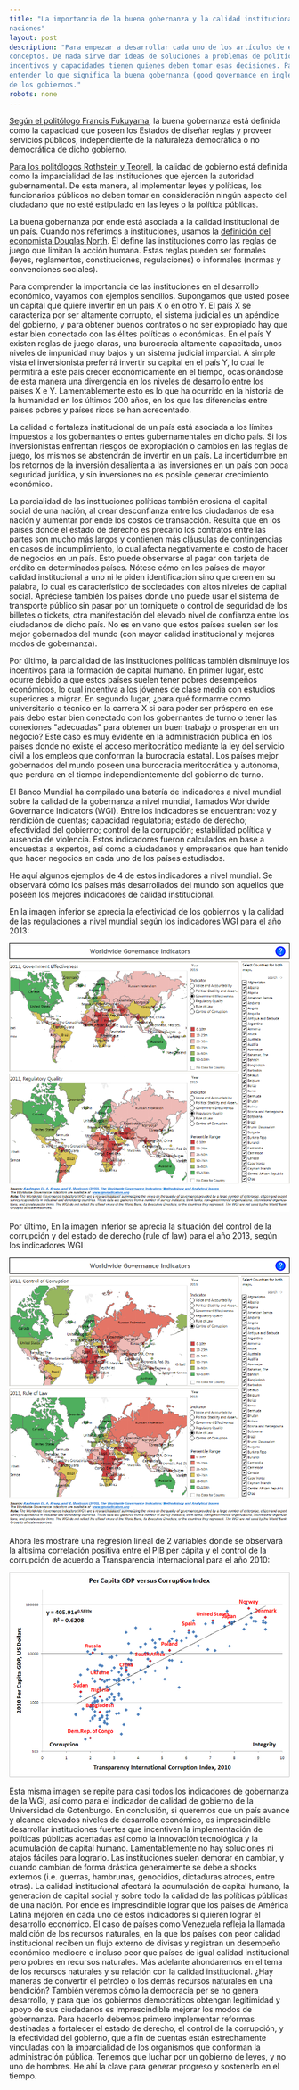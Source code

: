 ```yaml
---
title: "La importancia de la buena gobernanza y la calidad institucional para el desarrollo de las
naciones"
layout: post
description: "Para empezar a desarrollar cada uno de los artículos de este blog es preciso definir varios
conceptos. De nada sirve dar ideas de soluciones a problemas de políticas públicas sin saber qué
incentivos y capacidades tienen quienes deben tomar esas decisiones. Para ello es fundamental
entender lo que significa la buena gobernanza (good governance en inglés), la cual mide la calidad
de los gobiernos."
robots: none
---
```



[Según el politólogo Francis Fukuyama][1], la buena gobernanza está definida como la capacidad que poseen los Estados de diseñar reglas y proveer servicios públicos, independiente de la naturaleza democrática o no democrática de dicho gobierno. 

[Para los politólogos Rothstein y Teorell][2], la calidad de gobierno está definida como la imparcialidad de las
instituciones que ejercen la autoridad gubernamental. De esta manera, al implementar leyes y
políticas, los funcionarios públicos no deben tomar en consideración ningún aspecto del ciudadano
que no esté estipulado en las leyes o la política públicas.

La buena gobernanza por ende está asociada a la calidad institucional de un país. Cuando
nos referimos a instituciones, usamos la [definición del economista Douglas North][3]. Él define las instituciones como las reglas de juego que limitan la acción humana. Estas reglas pueden ser formales (leyes, reglamentos, constituciones, regulaciones) o informales (normas y convenciones sociales).

Para comprender la importancia de las instituciones en el desarrollo económico, vayamos con ejemplos sencillos. Supongamos que usted posee un capital que quiere invertir en un país X o en otro Y. El país X se caracteriza por ser altamente corrupto, el sistema judicial es un apéndice del gobierno, y para obtener buenos contratos o no ser expropiado hay que estar bien conectado con las élites políticas o económicas. En el país Y existen reglas de juego claras, una burocracia altamente capacitada, unos niveles de impunidad muy bajos y un sistema judicial imparcial. A simple vista el inversionista preferirá invertir su capital en el país Y, lo cual le permitirá a este país crecer económicamente en el tiempo, ocasionándose de esta manera una divergencia en los niveles de desarrollo entre los países X e Y. Lamentablemente esto es lo que ha ocurrido en la historia de la humanidad en los últimos 200 años, en los que las diferencias entre países pobres y países ricos se han acrecentado. 

La calidad o fortaleza institucional de un país está asociada a los límites impuestos a los
gobernantes o entes gubernamentales en dicho país. Si los inversionistas enfrentan riesgos de expropiación o cambios en las reglas de juego, los mismos se abstendrán de invertir en un país. La incertidumbre en los retornos de la inversión desalienta a las inversiones en un país con poca seguridad jurídica, y sin inversiones no es posible generar crecimiento económico. 

La parcialidad de las instituciones políticas también erosiona el capital social de una nación, al crear desconfianza entre los ciudadanos de esa nación y aumentar por ende los costos de transacción. Resulta que en los países donde el estado de derecho es precario los contratos entre las partes son mucho más largos y contienen más cláusulas de contingencias en casos de incumplimiento, lo cual afecta negativamente el costo de hacer de negocios en un país.   Esto puede observarse al pagar con tarjeta de crédito en determinados países. Nótese cómo en los países de mayor calidad institucional a uno ni le piden identificación sino que creen en su palabra, lo cual es característico de sociedades con altos niveles de capital social. Apréciese también los países donde uno puede usar el sistema de transporte público sin pasar por un torniquete o control de seguridad de los billetes o tickets, otra manifestación del elevado nivel de confianza entre los ciudadanos de dicho país. No es en vano que estos países suelen ser los mejor gobernados del mundo (con mayor calidad institucional y mejores modos de gobernanza).

Por último, la parcialidad de las instituciones políticas también disminuye los incentivos para la formación de capital humano. En primer lugar, esto ocurre debido a que estos países suelen tener
pobres desempeños económicos, lo cual incentiva a los jóvenes de clase media con estudios superiores a migrar. En segundo lugar, ¿para qué formarme como universitario o técnico en la carrera X si para poder ser próspero en ese país debo estar bien conectado con los gobernantes de turno o tener las conexiones "adecuadas" para obtener un buen trabajo o prosperar en un negocio? Este caso es muy evidente en la administración pública en los países donde no existe el
acceso meritocrático mediante la ley del servicio civil a los empleos que conforman la burocracia estatal. Los países mejor gobernados del mundo poseen una burocracia meritocrática y autónoma, que perdura en el tiempo independientemente del gobierno de turno.

El Banco Mundial ha compilado una batería de indicadores a nivel mundial sobre la calidad de la gobernanza a nivel mundial, llamados Worldwide Governance Indicators (WGI). Entre los indicadores se encuentran: voz y rendición de cuentas; capacidad regulatoria; estado de derecho; efectividad del gobierno; control de la corrupción; estabilidad política y ausencia de violencia. Estos indicadores fueron calculados en base a encuestas a expertos, así como a ciudadanos y empresarios que han tenido que hacer negocios en cada uno de los países estudiados.

He aquí algunos ejemplos de 4 de estos indicadores a nivel mundial. Se observará cómo los países más desarrollados del mundo son aquellos que poseen los mejores indicadores de calidad institucional. 

En la imagen inferior se aprecia la efectividad de los gobiernos y la calidad de las regulaciones a nivel mundial según los indicadores WGI para el año 2013:

![Banco mundial data](/assets/1.png)

Por último, En la imagen inferior se aprecia la situación del control de la corrupción y del estado de derecho (rule of law) para el año 2013, según los indicadores WGI

![Banco mundial data 2](/assets/2.png)

Ahora les mostraré una regresión lineal de 2 variables donde se observará la altísima correlación positiva entre el PIB per cápita y el control de la corrupción de acuerdo a Transparencia Internacional para el año 2010:

![Banco mundial data 3](/assets/3.jpg)

Esta misma imagen se repite para casi todos los indicadores de gobernanza de la WGI, así como para el indicador de calidad de gobierno de la Universidad de Gotenburgo. En conclusión, si queremos que un país avance y alcance elevados niveles de desarrollo económico, es imprescindible desarrollar instituciones fuertes que incentiven la implementación de políticas públicas acertadas así como la innovación tecnológica y la acumulación de capital humano. Lamentablemente no hay soluciones ni atajos fáciles para lograrlo. Las instituciones suelen demorar en cambiar, y cuando cambian de forma drástica generalmente se debe a shocks
externos (i.e. guerras, hambrunas, genocidios, dictaduras atroces, entre otras). La calidad institucional afectará la acumulación de capital humano, la generación de capital social y sobre todo la calidad de las políticas públicas de una nación. Por ende es imprescindible lograr que los países de América Latina mejoren en cada uno de estos indicadores si quieren lograr el desarrollo económico. El caso de países como Venezuela refleja la llamada
maldición de los recursos naturales, en la que los países con peor calidad institucional reciben un flujo externo de divisas y registran un desempeño económico mediocre e incluso peor que países de igual calidad institucional pero pobres en recursos naturales. Más adelante ahondaremos en el
tema de los recursos naturales y su relación con la calidad institucional. ¿Hay maneras de convertir el petróleo o los demás recursos naturales en una bendición? También veremos cómo la democracia per se no genera desarrollo, y para que los gobiernos democráticos obtengan
legitimidad y apoyo de sus ciudadanos es imprescindible mejorar los modos de gobernanza. Para hacerlo debemos primero implementar reformas destinadas a fortalecer el estado de derecho, el control de la corrupción, y la efectividad del gobierno, que a fin de cuentas están estrechamente vinculadas con la imparcialidad de los organismos que conforman la administración pública. Tenemos que luchar por un gobierno de leyes, y no uno de hombres. He ahí la clave para generar progreso y sostenerlo en el tiempo.


[1]: http://governancejournal.net/2013/03/04/fukuyama-askswhat-is-governance/
[2]: http://governancejournal.net/2013/03/05/rothstein-onwhat-is-governance
[3]: http://www.washington.edu/research/showcase/1960a.html
